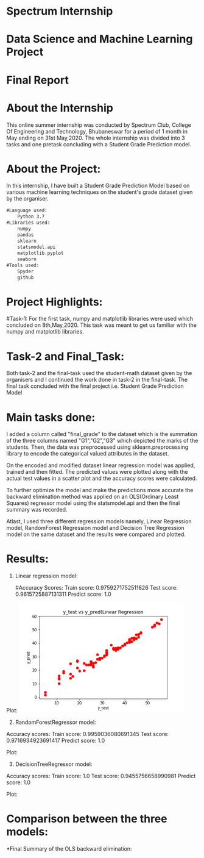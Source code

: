 # Spectrum Internship
# Data Science and Machine Learning Project 
# Final Report

# About the Internship
This online summer internship was conducted by Spectrum Club, College Of Engineering and Technology, Bhubaneswar for a period of 1 month in May ending on 31st May,2020.
The whole internship was divided into 3 tasks and one pretask concluding with a Student Grade Prediction model.

# About the Project:
In this internship, I have built a Student Grade Prediction Model based on various machine learning techniques on the student's grade dataset given by the organiser.
 
	#Language used:
		Python 3.7
	#Libraries used:
		numpy
		pandas
		sklearn
		statsmodel.api
		matplotlib.pyplot
		seaborn
	#Tools used:
		Spyder
		github

# Project Highlights:
#Task-1:
For the first task, numpy and matplotlib libraries were used which concluded on 8th,May,2020. This task was meant to get us familiar with the numpy and matplotlib libraries.
# Task-2 and Final_Task:
Both task-2 and the final-task used the student-math dataset given by the organisers and I continued the work done in task-2 in the final-task. The final task concluded with the final project i.e. Student Grade Prediction Model

# Main tasks done:
I added a column called "final_grade" to the dataset which is the summation of the three columns named "G1","G2","G3" which depicted the marks of the students.
Then, the data was preprocessed using sklearn.preprocessing library to encode the categorical valued attributes in the dataset.
	
On the encoded and modified dataset linear regression model was applied, trained and then fitted. The predicted values were plotted along with the actual test values in a scatter plot and the accuracy scores were calculated.
	
To further optimize the model and make the predictions more accurate the backward elimination method was applied on an OLS(Ordinary Least Squares) regressor model using the statsmodel.api and then the final summary was recorded.
	
Atlast, I used three different regression models namely, Linear Regression model, RandomForest Regression model and Decision Tree Regression model on the same dataset and the results were compared and plotted. 

# Results:
1. Linear regression model:

	#Accuracy Scores:
		Train score: 0.9759271752511826
		Test score: 0.9615725887131311
		Predict score: 1.0
	
Plot:
![](DS_ML_FinalTask/linear_regression_plot.png)
	
2. RandomForestRegressor model:

Accuracy scores:
	Train score: 0.9959036080691345
	Test score: 0.9716934923691417
	Predict score: 1.0

Plot:
	
	
3. DecisionTreeRegressor model:

Accuracy scores:
	Train score: 1.0
	Test score: 0.9455756658990981
	Predict score: 1.0

Plot:
	
# Comparison between the three models:
	
	



*Final Summary of the OLS backward elimination:


	
	



	
 

